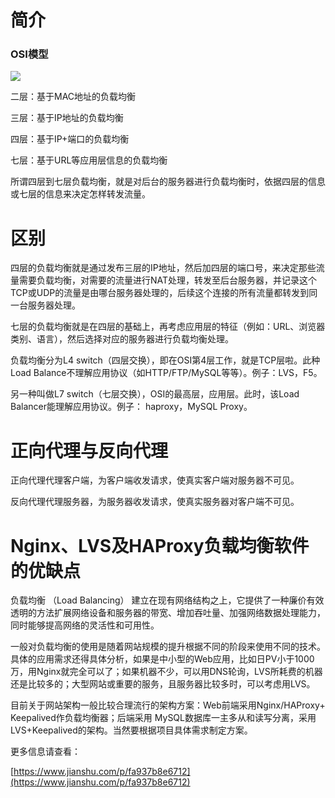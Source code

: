# 简介

### OSI模型

![](https://upload-images.jianshu.io/upload_images/1156719-afc57efbe98be4f6.png?imageMogr2/auto-orient/strip|imageView2/2/w/557)

二层：基于MAC地址的负载均衡

三层：基于IP地址的负载均衡

四层：基于IP+端口的负载均衡

七层：基于URL等应用层信息的负载均衡

所谓四层到七层负载均衡，就是对后台的服务器进行负载均衡时，依据四层的信息或七层的信息来决定怎样转发流量。

# 区别

四层的负载均衡就是通过发布三层的IP地址，然后加四层的端口号，来决定那些流量需要负载均衡，对需要的流量进行NAT处理，转发至后台服务器，并记录这个TCP或UDP的流量是由哪台服务器处理的，后续这个连接的所有流量都转发到同一台服务器处理。

七层的负载均衡就是在四层的基础上，再考虑应用层的特征（例如：URL、浏览器类别、语言），然后选择对应的服务器进行负载均衡处理。

负载均衡分为L4 switch（四层交换），即在OSI第4层工作，就是TCP层啦。此种Load Balance不理解应用协议（如HTTP/FTP/MySQL等等）。例子：LVS，F5。

另一种叫做L7 switch（七层交换），OSI的最高层，应用层。此时，该Load Balancer能理解应用协议。例子： haproxy，MySQL Proxy。

# 正向代理与反向代理

正向代理代理客户端，为客户端收发请求，使真实客户端对服务器不可见。

反向代理代理服务器，为服务器收发请求，使真实服务器对客户端不可见。

# Nginx、LVS及HAProxy负载均衡软件的优缺点

负载均衡 （Load Balancing） 建立在现有网络结构之上，它提供了一种廉价有效透明的方法扩展网络设备和服务器的带宽、增加吞吐量、加强网络数据处理能力，同时能够提高网络的灵活性和可用性。

一般对负载均衡的使用是随着网站规模的提升根据不同的阶段来使用不同的技术。具体的应用需求还得具体分析，如果是中小型的Web应用，比如日PV小于1000万，用Nginx就完全可以了；如果机器不少，可以用DNS轮询，LVS所耗费的机器还是比较多的；大型网站或重要的服务，且服务器比较多时，可以考虑用LVS。

目前关于网站架构一般比较合理流行的架构方案：Web前端采用Nginx/HAProxy+ Keepalived作负载均衡器；后端采用 MySQL数据库一主多从和读写分离，采用LVS+Keepalived的架构。当然要根据项目具体需求制定方案。

更多信息请查看：

[https://www.jianshu.com/p/fa937b8e6712](https://www.jianshu.com/p/fa937b8e6712)

